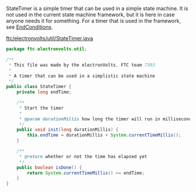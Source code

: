 StateTimer is a simple timer that can be used in a simple state machine. It is not used in the current state machine framework, but it is here in case anyone needs it for something. For a timer that is used in the framework, see [EndConditions](EndConditions.md).

[ftc/electronvolts/util/StateTimer.java](https://github.com/FTC7393/state-machine-framework/blob/master/src/ftc/electronvolts/util/StateTimer.java)
```java
package ftc.electronvolts.util;

/**
 * This file was made by the electronVolts, FTC team 7393
 *
 * A timer that can be used in a simplistic state machine
 */
public class StateTimer {
    private long endTime;

    /**
     * Start the timer
     *
     * @param durationMillis how long the timer will run in milliseconds
     */
    public void init(long durationMillis) {
        this.endTime = durationMillis + System.currentTimeMillis();
    }

    /**
     * @return whether or not the time has elapsed yet
     */
    public boolean isDone() {
        return System.currentTimeMillis() >= endTime;
    }
}
```